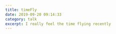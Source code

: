 ```yaml
---
title: timeFly
date: 2019-09-20 09:14:33
category: talk
excerpt: I really feel the time flying recently
---
```


